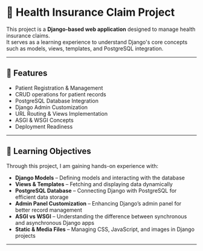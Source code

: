 # 🏥 Health Insurance Claim Project

This project is a **Django-based web application** designed to manage health insurance claims.  
It serves as a learning experience to understand Django's core concepts such as models, views, templates, and PostgreSQL integration.

---

## 📌 Features

- Patient Registration & Management  
- CRUD operations for patient records  
- PostgreSQL Database Integration  
- Django Admin Customization  
- URL Routing & Views Implementation  
- ASGI & WSGI Concepts  
- Deployment Readiness  

---

## 🎯 Learning Objectives

Through this project, I am gaining hands-on experience with:

- **Django Models** – Defining models and interacting with the database  
- **Views & Templates** – Fetching and displaying data dynamically  
- **PostgreSQL Database** – Connecting Django with PostgreSQL for efficient data storage  
- **Admin Panel Customization** – Enhancing Django’s admin panel for better record management  
- **ASGI vs WSGI** – Understanding the difference between synchronous and asynchronous Django apps  
- **Static & Media Files** – Managing CSS, JavaScript, and images in Django projects  

---


